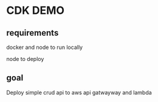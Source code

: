 # CDK DEMO

## requirements

docker and node to run locally

node to deploy

## goal

Deploy simple crud api to aws api gatwayway and lambda
